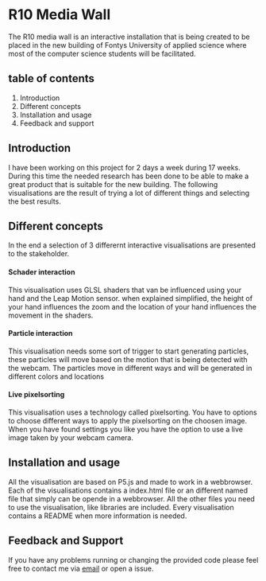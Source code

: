 # R10 Media Wall

The R10 media wall is an interactive installation that is being created to be placed in the 
new building of Fontys University of applied science where most of the computer science students will be facilitated. 

## table of contents
1. Introduction
2. Different concepts
3. Installation and usage
4. Feedback and support

## Introduction
I have been working on this project for 2 days a week during 17 weeks. During this time the needed research has been done 
to be able to make a great product that is suitable for the new building. The following visualisations are the result of 
trying a lot of different things and selecting the best results. 

## Different concepts
In the end a selection of 3 differernt interactive visualisations are presented to the stakeholder. 
#### Schader interaction
This visualisation uses GLSL shaders that van be influenced using your hand and the Leap Motion sensor. when explained simplified, the
height of your hand influences the zoom and the location of your hand influences the movement in the shaders.
#### Particle interaction
This visualisation needs some sort of trigger to start generating particles, these particles will move based on the motion
that is being detected with the webcam. The particles move in different ways and will be generated in different colors and locations
#### Live pixelsorting
This visualisation uses a technology called pixelsorting. You have to options to choose different ways to apply the pixelsorting
on the choosen image. When you have found settings you like you have the option to use a live image taken by your webcam camera. 

## Installation and usage
All the visualisation are based on P5.js and made to work in a webbrowser. Each of the visualisations contains a index.html file
or an different named file that simply can be opende in a webbrowser. All the other files you need to use the visualisation, like
libraries are included. Every visualisation contains a README when more information is needed.

## Feedback and Support
If you have any problems running or changing the provided code please feel free to contact me via 
[email](mailto:nielsmanders@gmail.com?subject=[Github]%Feedback%20R10MediaWall) or open a issue. 
